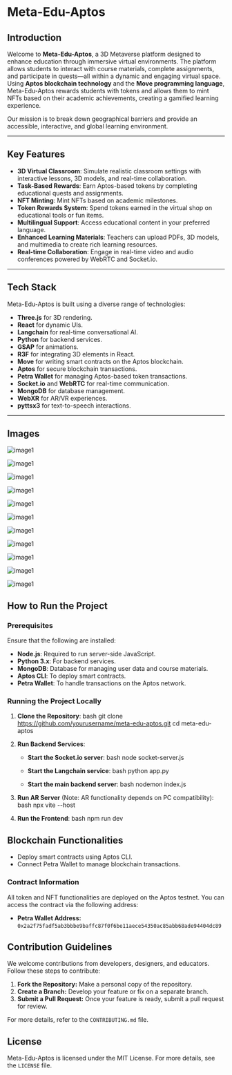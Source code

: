 # Meta-Edu-Aptos

## Introduction

Welcome to **Meta-Edu-Aptos**, a 3D Metaverse platform designed to enhance education through immersive virtual environments. The platform allows students to interact with course materials, complete assignments, and participate in quests—all within a dynamic and engaging virtual space. Using **Aptos blockchain technology** and the **Move programming language**, Meta-Edu-Aptos rewards students with tokens and allows them to mint NFTs based on their academic achievements, creating a gamified learning experience.

Our mission is to break down geographical barriers and provide an accessible, interactive, and global learning environment.

---

## Key Features

- **3D Virtual Classroom**: Simulate realistic classroom settings with interactive lessons, 3D models, and real-time collaboration.
- **Task-Based Rewards**: Earn Aptos-based tokens by completing educational quests and assignments.
- **NFT Minting**: Mint NFTs based on academic milestones.
- **Token Rewards System**: Spend tokens earned in the virtual shop on educational tools or fun items.
- **Multilingual Support**: Access educational content in your preferred language.
- **Enhanced Learning Materials**: Teachers can upload PDFs, 3D models, and multimedia to create rich learning resources.
- **Real-time Collaboration**: Engage in real-time video and audio conferences powered by WebRTC and Socket.io.

---

## Tech Stack

Meta-Edu-Aptos is built using a diverse range of technologies:

- **Three.js** for 3D rendering.
- **React** for dynamic UIs.
- **Langchain** for real-time conversational AI.
- **Python** for backend services.
- **GSAP** for animations.
- **R3F** for integrating 3D elements in React.
- **Move** for writing smart contracts on the Aptos blockchain.
- **Aptos** for secure blockchain transactions.
- **Petra Wallet** for managing Aptos-based token transactions.
- **Socket.io** and **WebRTC** for real-time communication.
- **MongoDB** for database management.
- **WebXR** for AR/VR experiences.
- **pyttsx3** for text-to-speech interactions.

---

## Images

![image1](./images/image1.jpeg)

![image1](./images/image2.jpeg)

![image1](./images/Meeting2.png)

![image1](./images/Meeting4.png)

![image1](./images/AR.png)

![image1](./images/VR.png)

![image1](./images/ImageConfrence1.png)

![image1](./images/image3.jpeg)

![image1](./images/image4.jpeg)

![image1](./images/image5.jpeg)

![image1](./images/ImageTheater1.png)

## How to Run the Project

### Prerequisites

Ensure that the following are installed:

- **Node.js**: Required to run server-side JavaScript.
- **Python 3.x**: For backend services.
- **MongoDB**: Database for managing user data and course materials.
- **Aptos CLI**: To deploy smart contracts.
- **Petra Wallet**: To handle transactions on the Aptos network.

### Running the Project Locally

1. **Clone the Repository**:
   bash
   git clone https://github.com/yourusername/meta-edu-aptos.git
   cd meta-edu-aptos

2. **Run Backend Services**:

   - **Start the Socket.io server**:
     bash
     node socket-server.js

   - **Start the Langchain service**:
     bash
     python app.py

   - **Start the main backend server**:
     bash
     nodemon index.js

3. **Run AR Server** (Note: AR functionality depends on PC compatibility):
   bash
   npx vite --host

4. **Run the Frontend**:
   bash
   npm run dev

## Blockchain Functionalities

- Deploy smart contracts using Aptos CLI.
- Connect Petra Wallet to manage blockchain transactions.

### Contract Information

All token and NFT functionalities are deployed on the Aptos testnet. You can access the contract via the following address:

- **Petra Wallet Address:** `0x2a2f75fadf5ab3bbbe9baffc87f0f6be11aece54350ac85abb68ade94404dc89`

## Contribution Guidelines

We welcome contributions from developers, designers, and educators. Follow these steps to contribute:

1. **Fork the Repository:** Make a personal copy of the repository.
2. **Create a Branch:** Develop your feature or fix on a separate branch.
3. **Submit a Pull Request:** Once your feature is ready, submit a pull request for review.

For more details, refer to the `CONTRIBUTING.md` file.

## License

Meta-Edu-Aptos is licensed under the MIT License. For more details, see the `LICENSE` file.
